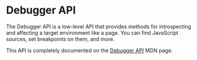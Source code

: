 # Debugger API

The Debugger API is a low-level API that provides methods for introspecting and affecting a target environment like a page. You can find JavaScript sources, set breakpoints on them, and more.

This API is completely documented on the [Debugger API](https://developer.mozilla.org/en-US/docs/Tools/Debugger-API) MDN page.
